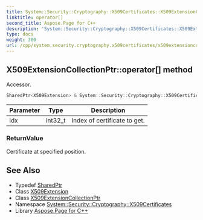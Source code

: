 ```yaml
---
title: System::Security::Cryptography::X509Certificates::X509ExtensionCollectionPtr::operator[] method
linktitle: operator[]
second_title: Aspose.Page for C++
description: 'System::Security::Cryptography::X509Certificates::X509ExtensionCollectionPtr::operator[] method. Accessor in C++.'
type: docs
weight: 300
url: /cpp/system.security.cryptography.x509certificates/x509extensioncollectionptr/operator[]/
---
```

## X509ExtensionCollectionPtr::operator[] method


Accessor.

```cpp
SharedPtr<X509Extension> & System::Security::Cryptography::X509Certificates::X509ExtensionCollectionPtr::operator[](int32_t idx) const
```


| Parameter | Type | Description |
| --- | --- | --- |
| idx | int32_t | Index of certificate to get. |

### ReturnValue

Certificate at specified position.

## See Also

* Typedef [SharedPtr](../../../system/sharedptr/)
* Class [X509Extension](../../x509extension/)
* Class [X509ExtensionCollectionPtr](../)
* Namespace [System::Security::Cryptography::X509Certificates](../../)
* Library [Aspose.Page for C++](../../../)
